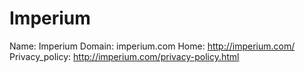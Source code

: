 
# Imperium

Name: Imperium
Domain: imperium.com
Home: http://imperium.com/
Privacy_policy: http://imperium.com/privacy-policy.html
